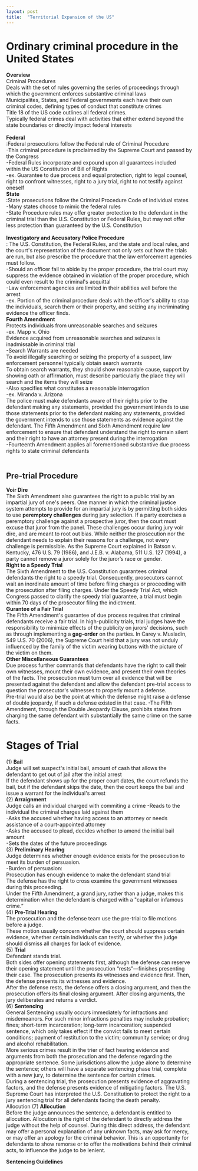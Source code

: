 ```yaml
---
layout: post
title:  "Territorial Expansion of the US"
---
```

# Ordinary criminal procedure in the United States 

**Overview**<br/>
Criminal Procedures <br/>
Deals with the set of rules governing the series of proceedings through which the government enforces substantive criminal laws <br/>
Municipalites, States, and Federal governments each have their own criminal codes, defining types of conduct that constitute crimes <br/>
Title 18 of the US code outlines all federal crimes. <br/>
Typically federal crimes deal with activities that either extend beyond the state boundaries or directly impact federal interests <br/>
<br/> 
**Federal** <br/>
:Federal prosecutions follow the Federal rule of Criminal Procedure <br/>
-This criminal procedure is proclaimed by the Supreme Court and passed by the Congress <br/>
-Federal Rules incorporate and expound upon all guarantees included within the US Constitution of Bill of Rights <br/>
-ex. Guarantee to due process and equal protection, right to legal counsel, right to confront witnesses, right to a jury trial, right to not testify against oneself <br/>
**State** <br/>
:State prosecutions follow the Criminal Procedure Code of individual states <br/>
-Many states choose to mimic the federal rules <br/>
-State Procedure rules may offer greater protection to the defendant in the criminal trial than the U.S. Constitution or Federal Rules, but may not offer less protection than guaranteed by the U.S. Constitution <br/>
<br/>
**Investigatory and Accusatory Police Procedure** <br/>
: The U.S. Constitution, the Federal Rules, and the state and local rules, and the court's representation of the document not only sets out how the trials are run, but also prescribe the procedure that the law enforcement agencies must follow. <br/>
-Should an officer fail to abide by the proper procedure, the trial court may suppress the evidence obtained in violation of the proper procedure, which could even result to the criminal's acquittal <br/>
-Law enforcement agencies are limited in their abilities well before the arrest <br/>
-ex. Portion of the criminal procedure deals with the officer's ability to stop the individuals, search them or their property, and seizing any incriminating evidence the officer finds. <br/>
**Fourth Amendment** <br/>
Protects individuals from unreasonable searches and seizures <br/>
-ex. Mapp v. Ohio <br/>
Evidence acquired from unreasonable searches and seizures is inadmissable in criminal trial <br/>
-Search Warrants are needed <br/>
To avoid illegally searching or seizing the property of a suspect, law enforcement personnel typically obtain search warrants <br/>
To obtain search warrants, they should show reasonable cause, support by showing oath or affirmation, must describe particularly the place they will search and the items they will seize <br/>
-Also specifies what constitutes a reasonable interrogation <br/>
-ex. Miranda v. Arizona <br/>
The police must make defendants aware of their rights prior to the defendant making any statements, provided the government intends to use those statements prior to the defendant making any statements, provided the government intends to use those statements as evidence against the defendant. The Fifth Amendment and Sixth Amendment require law enforcement to ensure that defendant understand the right to remain silent and their right to have an attorney present during the interrogation <br/>
-Fourteenth Amendment applies all forementioned substantive due process rights to state criminal defendants <br/>
<br/>
## Pre-trial Procedure
**Voir Dire** <br/>
The Sixth Amendment also guarantees the right to a public trial by an impartial jury of one's peers. One manner in which the criminal justice system attempts to provide for an impartial jury is by permitting both sides to use **peremptory challenges** during jury selection. If a party exercises a peremptory challenge against a prospective juror, then the court must excuse that juror from the panel. These challenges occur during jury voir dire, and are meant to root out bias. While neither the prosecution nor the defendant needs to explain their reasons for a challenge, not every challenge is permissible. As the Supreme Court explained in Batson v. Kentucky, 476 U.S. 79 (1986), and J.E.B. v. Alabama, 511 U.S. 127 (1994), a party cannot remove a juror solely for the juror’s race or gender.<br/>
**Right to a Speedy Trial** <br/>
The Sixth Amendment to the U.S. Constitution guarantees criminal defendants the right to a speedy trial. Consequently, prosecutors cannot wait an inordinate amount of time before filing charges or proceeding with the prosecution after filing charges. Under the Speedy Trial Act, which Congress passed to clarify the speedy trial guarantee, a trial must begin within 70 days of the prosecutor filing the indictment.<br/>
**Gurantee of a Fair Trial** <br/>
The Fifth Amendment's guarantee of due process requires that criminal defendants receive a fair trial. In high-publicity trials, trial judges have the responsibility to minimize effects of the publicity on jurors’ decisions, such as through implementing a **gag-order** on the parties. In Carey v. Musladin, 549 U.S. 70 (2006), the Supreme Court held that a jury was not unduly influenced by the family of the victim wearing buttons with the picture of the victim on them. <br/>
**Other Miscellaneous Guarantees** <br/>
Due process further commands that defendants have the right to call their own witnesses, mount their own evidence, and present their own theories of the facts. The prosecution must turn over all evidence that will be presented against the defendant and allow the defendant pre-trial access to question the prosecutor's witnesses to properly mount a defense.<br/>
Pre-trial would also be the point at which the defense might raise a defense of double jeopardy, if such a defense existed in that case. 
-The Fifth Amendment, through the Double Jeopardy Clause, prohibits states from charging the same defendant with substantially the same crime on the same facts. <br/>

# Stages of Trial 
(1) **Bail** <br/>
Judge will set suspect's initial bail, amount of cash that allows the defendant to get out of jail after the initial arrest <br/>
If the defendant shows up for the proper court dates, the court refunds the bail, but if the defendant skips the date, then the court keeps the bail and issue a warrant for the individual's arrest <br/>
(2) **Arraignment** <br/>
Judge calls an individual charged with commiting a crime
-Reads to the individual the criminal charges laid against them <br/>
-Asks the accused whether having access to an attorney or needs assistance of a court-appointed attorney <br/>
-Asks the accused to plead, decides whether to amend the initial bail amount <br/>
-Sets the dates of the future proceedings <br/>
(3) **Preliminary Hearing** <br/>
Judge determines whether enough evidence exists for the prosecution to meet its burden of persuasion. <br/>
-Burden of persuasion: <br/>
Prosecution has enough evidence to make the defendant stand trial <br/>
The defense has the right to cross examine the government witnesses during this proceeding. <br/>
Under the Fifth Amendment, a grand jury, rather than a judge, makes this determination when the defendant is charged with a "capital or infamous crime.” <br/>
(4) **Pre-Trial Hearing** <br/>
The prosecution and the defense team use the pre-trial to file motions before a judge. <br/>
These motion usually concern whether the court should suppress certain evidence, whether certain individuals can testify, or whether the judge should dismiss all charges for lack of evidence.<br/>
(5) **Trial** <br/>
Defendant stands trial. <br/>
Both sides offer opening statements first, although the defense can reserve their opening statement until the prosecution “rests”—finishes presenting their case. The prosecution presents its witnesses and evidence first. Then, the defense presents its witnesses and evidence.<br/>
After the defense rests, the defense offers a closing argument, and then the prosecution offers its final closing argument. After closing arguments, the jury deliberates and returns a verdict.<br/>
(6) **Sentencing** <br/>
General
Sentencing usually occurs immediately for infractions and misdemeanors. For such minor infractions penalties may include probation; fines; short-term incarceration; long-term incarceration; suspended sentence, which only takes effect if the convict fails to meet certain conditions; payment of restitution to the victim; community service; or drug and alcohol rehabilitation.<br/>
More serious crimes result in the trier of fact hearing evidence and arguments from both the prosecution and the defense regarding the appropriate sentence. Some jurisdictions allow the judge alone to determine the sentence; others will have a separate sentencing phase trial, complete with a new jury, to determine the sentence for certain crimes.<br/>
During a sentencing trial, the prosecution presents evidence of aggravating factors, and the defense presents evidence of mitigating factors. The U.S. Supreme Court has interpreted the U.S. Constitution to protect the right to a jury sentencing trial for all defendants facing the death penalty.<br/>
Allocution
(7) **Allocution** <br/>
Before the judge announces the sentence, a defendant is entitled to allocution. Allocution is the right of the defendant to directly address the judge without the help of counsel. During this direct address, the defendant may offer a personal explanation of any unknown facts, may ask for mercy, or may offer an apology for the criminal behavior. This is an opportunity for defendants to show remorse or to offer the motivations behind their criminal acts, to influence the judge to be lenient.<br/>

**Sentencing Guidelines** <br/>


